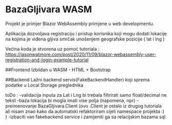 # BazaGljivara WASM

Projekt je primjer Blazor WebAssembly primjene u web developmentu.

Aplikacija dozvoljava registraciju i pristup korisnika koji mogu dodati lokacije na kojima je viđena gljiva smrčak unošenjem 
geografske pozicije ( lat i lng )

Većina koda je stvorena uz pomoć tutoriala :
https://jasonwatmore.com/post/2020/11/09/blazor-webassembly-user-registration-and-login-example-tutorial

##Frontend 
Izbildan u WASM - HTML + Bootstrap


##Backend
Lažni backend servis(FakeBackendHandler) koji sprema podatke u Local Storage preglednika


toDo : 	-validacija inputa za Lat i Lng bi trebala filtrirati samo float/decimal ne tekst
 	-baza lokacija bi mogla imati vise polja (napomena, npr)
	-preimenovanje BazaGljivara.Client (ovo .Client je ostalo iz drugog tutoriala ali nisam znao kako da automatski refaktoriram cijeli namespace projekta :) )
    -izbaciti van fakebackend service i zamijeniti ga sa relacijskim bazama sql

